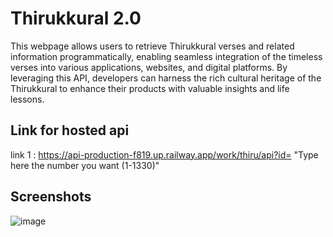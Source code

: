 
# Thirukkural 2.0

This webpage allows users to retrieve Thirukkural verses and related information programmatically, enabling seamless integration of the timeless verses into various applications, websites, and digital platforms. By leveraging this API, developers can harness the rich cultural heritage of the Thirukkural to enhance their products with valuable insights and life lessons. 

## Link for hosted api

link 1 : https://api-production-f819.up.railway.app/work/thiru/api?id= "Type here the number you want (1-1330)"

## Screenshots

![image](https://github.com/SARANKUMAAR02/Thirukkural-2.0/assets/111904560/2c9d5178-69c5-4ac9-a85b-14a66170ca15)


